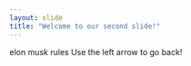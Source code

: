 ```yaml
---
layout: slide
title: "Welcome to our second slide!"
---
```

elon musk rules
Use the left arrow to go back!
